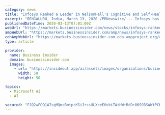 ```yaml
---
category: news
title: "Infosys Ranked a Leader in NelsonHall's Cognitive and Self-Healing IT Infrastructure Management Services Report 2020"
excerpt: "BENGALURU, India, March 13, 2020 /PRNewswire/ -- Infosys has been ranked a Leader in NelsonHall's Cognitive and Self-Healing IT Infrastructure Management Services report 2020. Infosys emerged as ..."
publishedDateTime: 2020-03-13T07:01:00Z
webUrl: "https://markets.businessinsider.com/news/stocks/infosys-ranked-a-leader-in-nelsonhall-s-cognitive-and-self-healing-it-infrastructure-management-services-report-2020-1028992553"
ampWebUrl: "https://markets.businessinsider.com/amp/news/infosys-ranked-a-leader-in-nelsonhall-s-cognitive-and-self-healing-it-infrastructure-management-services-report-2020-1028992553"
cdnAmpWebUrl: "https://markets-businessinsider-com.cdn.ampproject.org/c/s/markets.businessinsider.com/amp/news/infosys-ranked-a-leader-in-nelsonhall-s-cognitive-and-self-healing-it-infrastructure-management-services-report-2020-1028992553"
type: article

provider:
  name: Business Insider
  domain: businessinsider.com
  images:
    - url: "https://insideout.app/ai/assets/images/organizations/businessinsider.com-50x50.jpg"
      width: 50
      height: 50

topics:
  - Microsoft AI
  - AI

secured: "FJQ2wFOQ1A7sgMQncBmtpcKSiJrssULXceE0ebiTAtHW+RdD+86S9BSAWiPCK7OyIm7IWhF1178e553RTTg4YZazxPyN5HUaxRFuQ2MMUpUzN6TA+3leR8HvvFEqH5TfjYbxnXw5zCire/j5Bm1pksR5upmOQ6DTBIVSRN/sXgGXT0zIHfvvmpt3q6Cjtm/4NfwRM9M5aE20qanbPY1bZ8cYk5M1oOFg2V2dIDyTR+FhrjV3BxEQbNRe1Xpok/cViY3eo91TpoGGCqasjLerhfqbPLX5neIhVipY2H+65pNp707ILpIdaEHJgGZ6Q2QA;VbShuqqgxdcKBgwt8yUFcQ=="
---
```



